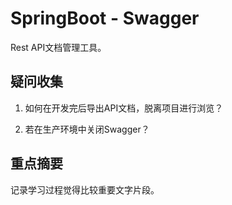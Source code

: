 # SpringBoot - Swagger

Rest API文档管理工具。

## 疑问收集

1. 如何在开发完后导出API文档，脱离项目进行浏览？

2. 若在生产环境中关闭Swagger？

## 重点摘要

记录学习过程觉得比较重要文字片段。

## 